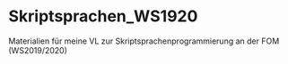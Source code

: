# Skriptsprachen_WS1920
Materialien für meine VL zur Skriptsprachenprogrammierung an der FOM (WS2019/2020)
